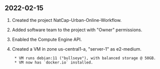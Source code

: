 ## 2022-02-15

1. Created the project NatCap-Urban-Online-Workflow.
2. Added software team to the project with "Owner" permissions.
2. Enabled the Compute Engine API.
3. Created a VM in zone us-central1-a, "server-1" as e2-medium.

        * VM runs debian:11 ("bullseye"), with balanced storage @ 50GB.
        * VM now has `docker.io` installed.

